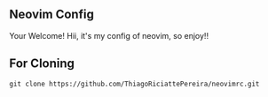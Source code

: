 ## Neovim Config

Your Welcome!
Hii, it's my config of neovim, so enjoy!!


## For Cloning

```
git clone https://github.com/ThiagoRiciattePereira/neovimrc.git
```
